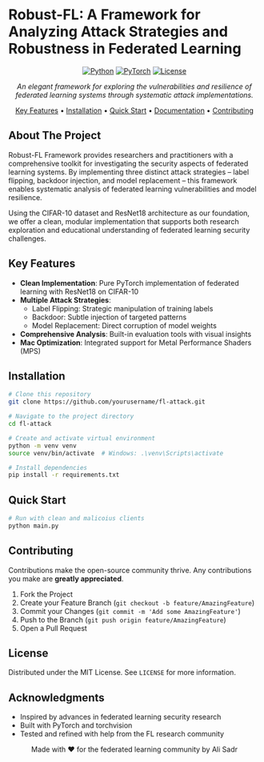 # Robust-FL: A Framework for Analyzing Attack Strategies and Robustness in Federated Learning

<div align="center">

[![Python](https://img.shields.io/badge/Python-3.8%2B-blue.svg)](https://www.python.org/)
[![PyTorch](https://img.shields.io/badge/PyTorch-2.0%2B-red.svg)](https://pytorch.org/)
[![License](https://img.shields.io/badge/License-MIT-green.svg)](LICENSE)

*An elegant framework for exploring the vulnerabilities and resilience of federated learning systems through systematic attack implementations.*

[Key Features](#key-features) • [Installation](#installation) • [Quick Start](#quick-start) • [Documentation](#documentation) • [Contributing](#contributing)

</div>

## About The Project

Robust-FL Framework provides researchers and practitioners with a comprehensive toolkit for investigating the security aspects of federated learning systems. By implementing three distinct attack strategies – label flipping, backdoor injection, and model replacement – this framework enables systematic analysis of federated learning vulnerabilities and model resilience.

Using the CIFAR-10 dataset and ResNet18 architecture as our foundation, we offer a clean, modular implementation that supports both research exploration and educational understanding of federated learning security challenges.

## Key Features

- **Clean Implementation**: Pure PyTorch implementation of federated learning with ResNet18 on CIFAR-10
- **Multiple Attack Strategies**: 
  - Label Flipping: Strategic manipulation of training labels
  - Backdoor: Subtle injection of targeted patterns
  - Model Replacement: Direct corruption of model weights
- **Comprehensive Analysis**: Built-in evaluation tools with visual insights
- **Mac Optimization**: Integrated support for Metal Performance Shaders (MPS)

## Installation

```bash
# Clone this repository
git clone https://github.com/yourusername/fl-attack.git

# Navigate to the project directory
cd fl-attack

# Create and activate virtual environment
python -m venv venv
source venv/bin/activate  # Windows: .\venv\Scripts\activate

# Install dependencies
pip install -r requirements.txt
```

## Quick Start

```python
# Run with clean and malicoius clients
python main.py
```

## Contributing

Contributions make the open-source community thrive. Any contributions you make are **greatly appreciated**.

1. Fork the Project
2. Create your Feature Branch (`git checkout -b feature/AmazingFeature`)
3. Commit your Changes (`git commit -m 'Add some AmazingFeature'`)
4. Push to the Branch (`git push origin feature/AmazingFeature`)
5. Open a Pull Request

## License

Distributed under the MIT License. See `LICENSE` for more information.

## Acknowledgments

- Inspired by advances in federated learning security research
- Built with PyTorch and torchvision
- Tested and refined with help from the FL research community

<div align="center">

Made with ❤️ for the federated learning community by Ali Sadr

</div>
